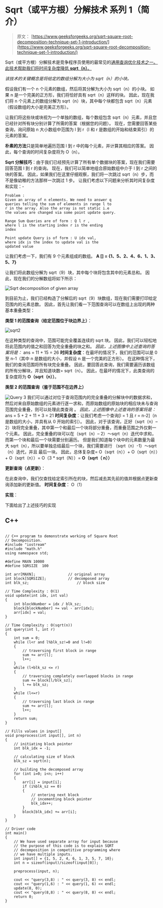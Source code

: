 # Sqrt（或平方根）分解技术 系列 1（简介）

> 原文： [https://www.geeksforgeeks.org/sqrt-square-root-decomposition-technique-set-1-introduction/](https://www.geeksforgeeks.org/sqrt-square-root-decomposition-technique-set-1-introduction/)

Sqrt（或平方根）分解技术是竞争程序员使用的最常见的[通用查询优化技术之一。 此技术帮助我们将时间复杂度降低 **sqrt（n）**。](https://www.geeksforgeeks.org/range-minimum-query-for-static-array/)

*该技术的关键概念是将给定的数组分解为大小为 sqrt（n）的小块。*

假设我们有一个 n 个元素的数组，然后将其分解为大小为 sqrt（n）的小块。 如果 n 是一个完美的正方形，我们将恰好具有 sqrt（n）这样的块。 因此，现在我们将 n 个元素上的数组分解为 sqrt（n）块，其中每个块都包含 sqrt（n）元素（假设数组的大小是完美正方形）。

让我们将这些块或块视为一个单独的数组，每个数组包含 sqrt（n）元素，并且您已经针对所有块分别计算了所需的答案（根据您的问题）。 现在，您需要回答某些查询，询问原始 n 大小数组中范围为 l 到 r（l 和 r 是数组的开始和结束索引）的元素的答案。

**朴素的方法**只是简单地遍历范围 l 到 r 中的每个元素，并计算其相应的答案。 因此，每个查询的时间复杂度将为 O（n）。

**Sqrt 分解技巧**：由于我们已经预先计算了所有单个数据块的答案，现在我们需要回答范围 l 到 r 的查询。 现在，我们可以简单地组合原始数组中介于 l 到 r 之间的块的答案。 因此，如果我们在这里仔细观察，我们将一次跳过 sqrt（n）步，而不是像幼稚的方法那样一次跳过 1 步。 让我们考虑以下问题来分析其时间复杂度和实现：-

```
Problem :
Given an array of n elements. We need to answer q 
queries telling the sum of elements in range l to 
r in the array. Also the array is not static i.e 
the values are changed via some point update query.

Range Sum Queries are of form : Q l r , 
where l is the starting index r is the ending 
index

Point update Query is of form : U idx val, 
where idx is the index to update val is the 
updated value

```

让我们考虑一下，我们有 9 个元素组成的数组。
**A [] = {1、5、2、4、6、1、3、5、7}**

让我们将此数组分解为 sqrt（9）块，其中每个块将包含其中的元素总和。 因此，现在我们的分解数组将如下所示：

![Sqrt decomposition of given array](img/d32815f3b3217b6e8375939aa068c3a6.png)

到目前为止，我们已经构造了分解后的 sqrt（9）块数组，现在我们需要打印给定范围内的元素总数。 因此，首先让我们看一下范围查询可以在数组上出现的两种基本重叠类型：

**类型 1 的范围查询（给定范围位于块边界上）**：

![sqrt2](img/a0cd79644bcb1999f8771640f9776bbb.png)

在这种类型的查询中，范围可能完全覆盖连续的 sqrt 块。 因此，我们可以轻松地将此范围内的值之和回答为完全重叠的块之和。
*因此，上述图像中上述查询的答案将是：* ans = 11 + 15 = 26
**时间复杂度**：在最坏的情况下，我们的范围可以是 0 至 n-1（其中 n 是数组的大小，并假设 n 是一个完美的正方形）。 在这种情况下，我们的查询范围将所有块完全重叠。 因此，要回答此查询，我们需要遍历该数组的所有分解块，并且知道块数= sqrt（n）。 因此，在最坏的情况下，此类查询的复杂度将为 **O（sqrt（n））**。

**类型 2 的范围查询（鉴于范围不在边界上）**

![Query 3](img/8c8b5ef885c503c56be2f988589cf5e8.png)
我们可以通过对位于查询范围内的完全重叠的分解块中的数据求和，然后对来自原始数组的元素进行逐一求和，而原始数组的原始块的相应块未与查询范围完全重叠，则可以处理此类查询 。
*因此，上述图像中上述查询的答案将是：* ans = 5 + 2 + 11 + 3 = 21
**时间复杂度**：让我们考虑一个查询[l = 1 且 r = n-2]（n 是数组的大小，并具有从 0 开始的索引）。 因此，对于该查询，正好（sqrt（n）– 2）块将完全重叠，其中第一个和最后一个块将部分重叠，而重叠范围之外仅剩一个元素。 因此，完全重叠的块可以在（sqrt（n）– 2）〜sqrt（n）迭代中求和，而第一个块和最后一个块需要分别遍历。 但是我们知道每个块中的元素数量为最大 sqrt（n），所以要单独总结最后一个块，我们需要进行
（sqrt（n）-1）〜sqrt（n）迭代，并且 最后一块。
因此，总体复杂度= O（sqrt（n））+ O（sqrt（n））+ O（sqrt（n））= O（3 * sqrt（N））= **O（sqrt（ n））**

**更新查询（点更新）**：

在此查询中，我们仅查找给定索引所在的块，然后减去其先前的值并根据点更新查询添加新的更新值。
**时间复杂度**： O（1）

**实现**：

下面给出了上述技巧的实现

## C++ 

```

// C++ program to demonstrate working of Square Root 
// Decomposition. 
#include "iostream" 
#include "math.h" 
using namespace std; 

#define MAXN 10000 
#define SQRSIZE  100 

int arr[MAXN];               // original array 
int block[SQRSIZE];          // decomposed array 
int blk_sz;                      // block size 

// Time Complexity : O(1) 
void update(int idx, int val) 
{ 
    int blockNumber = idx / blk_sz; 
    block[blockNumber] += val - arr[idx]; 
    arr[idx] = val; 
} 

// Time Complexity : O(sqrt(n)) 
int query(int l, int r) 
{ 
    int sum = 0; 
    while (l<r and l%blk_sz!=0 and l!=0) 
    { 
        // traversing first block in range 
        sum += arr[l]; 
        l++; 
    } 
    while (l+blk_sz <= r) 
    { 
        // traversing completely overlapped blocks in range 
        sum += block[l/blk_sz]; 
        l += blk_sz; 
    } 
    while (l<=r) 
    { 
        // traversing last block in range 
        sum += arr[l]; 
        l++; 
    } 
    return sum; 
} 

// Fills values in input[] 
void preprocess(int input[], int n) 
{ 
    // initiating block pointer 
    int blk_idx = -1; 

    // calculating size of block 
    blk_sz = sqrt(n); 

    // building the decomposed array 
    for (int i=0; i<n; i++) 
    { 
        arr[i] = input[i]; 
        if (i%blk_sz == 0) 
        { 
            // entering next block 
            // incementing block pointer 
            blk_idx++; 
        } 
        block[blk_idx] += arr[i]; 
    } 
} 

// Driver code 
int main() 
{ 
    // We have used separate array for input because 
    // the purpose of this code is to explain SQRT 
    // decomposition in competitive programming where 
    // we have multiple inputs. 
    int input[] = {1, 5, 2, 4, 6, 1, 3, 5, 7, 10}; 
    int n = sizeof(input)/sizeof(input[0]); 

    preprocess(input, n); 

    cout << "query(3,8) : " << query(3, 8) << endl; 
    cout << "query(1,6) : " << query(1, 6) << endl; 
    update(8, 0); 
    cout << "query(8,8) : " << query(8, 8) << endl; 
    return 0; 
} 

```